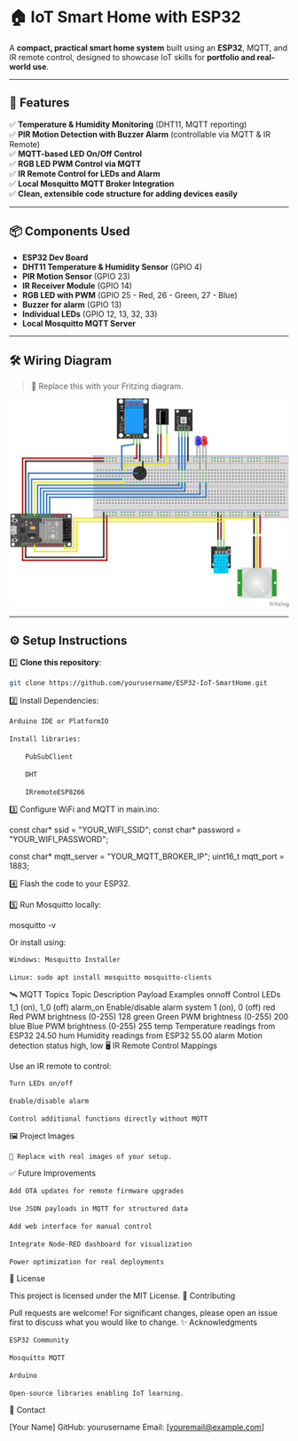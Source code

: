 # 🏠 IoT Smart Home with ESP32

A **compact, practical smart home system** built using an **ESP32**, MQTT, and IR remote control, designed to showcase IoT skills for **portfolio and real-world use**.

---

## 🚀 Features

✅ **Temperature & Humidity Monitoring** (DHT11, MQTT reporting)  
✅ **PIR Motion Detection with Buzzer Alarm** (controllable via MQTT & IR Remote)  
✅ **MQTT-based LED On/Off Control**  
✅ **RGB LED PWM Control via MQTT**  
✅ **IR Remote Control for LEDs and Alarm**  
✅ **Local Mosquitto MQTT Broker Integration**  
✅ **Clean, extensible code structure for adding devices easily**

---

## 📦 Components Used

- **ESP32 Dev Board**
- **DHT11 Temperature & Humidity Sensor** (GPIO 4)
- **PIR Motion Sensor** (GPIO 23)
- **IR Receiver Module** (GPIO 14)
- **RGB LED with PWM** (GPIO 25 - Red, 26 - Green, 27 - Blue)
- **Buzzer for alarm** (GPIO 13)
- **Individual LEDs** (GPIO 12, 13, 32, 33)
- **Local Mosquitto MQTT Server**

---

## 🛠️ Wiring Diagram

> 📌 Replace this with your Fritzing diagram.

![Wiring Diagram](docs/wiring_diagram.png)

---

## ⚙️ Setup Instructions

1️⃣ **Clone this repository**:
```bash
git clone https://github.com/yourusername/ESP32-IoT-SmartHome.git
```
2️⃣ Install Dependencies:

    Arduino IDE or PlatformIO

    Install libraries:

        PubSubClient

        DHT

        IRremoteESP8266

3️⃣ Configure WiFi and MQTT in main.ino:

const char* ssid = "YOUR_WIFI_SSID";
const char* password = "YOUR_WIFI_PASSWORD";

const char* mqtt_server = "YOUR_MQTT_BROKER_IP";
uint16_t mqtt_port = 1883;

4️⃣ Flash the code to your ESP32.

5️⃣ Run Mosquitto locally:

mosquitto -v

Or install using:

    Windows: Mosquitto Installer

    Linux: sudo apt install mosquitto mosquitto-clients

🛰️ MQTT Topics
Topic	Description	Payload Examples
onnoff	Control LEDs	1_1 (on), 1_0 (off)
alarm_on	Enable/disable alarm system	1 (on), 0 (off)
red	Red PWM brightness (0-255)	128
green	Green PWM brightness (0-255)	200
blue	Blue PWM brightness (0-255)	255
temp	Temperature readings from ESP32	24.50
hum	Humidity readings from ESP32	55.00
alarm	Motion detection status	high, low
🖥️ IR Remote Control Mappings

Use an IR remote to control:

    Turn LEDs on/off

    Enable/disable alarm

    Control additional functions directly without MQTT

🖼️ Project Images

    📌 Replace with real images of your setup.

✅ Future Improvements

    Add OTA updates for remote firmware upgrades

    Use JSON payloads in MQTT for structured data

    Add web interface for manual control

    Integrate Node-RED dashboard for visualization

    Power optimization for real deployments

📄 License

This project is licensed under the MIT License.
🤝 Contributing

Pull requests are welcome! For significant changes, please open an issue first to discuss what you would like to change.
✨ Acknowledgments

    ESP32 Community

    Mosquitto MQTT

    Arduino

    Open-source libraries enabling IoT learning.

🔗 Contact

[Your Name]
GitHub: yourusername
Email: [youremail@example.com]

